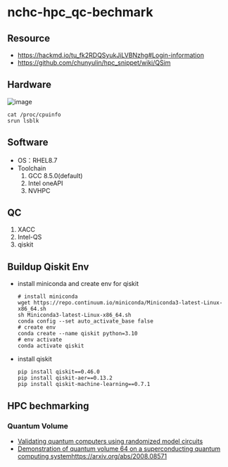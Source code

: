 # nchc-hpc_qc-bechmark
## Resource
- https://hackmd.io/tu_fk2RDQSyukJiLVBNzhg#Login-information
- https://github.com/chunyulin/hpc_snippet/wiki/QSim

## Hardware
![image](https://github.com/Tim-Li/nchc-hpc_qc-bechmark/assets/34836120/2f37d6f3-59b8-49bd-b047-796f44b39a6e)
```
cat /proc/cpuinfo
srun lsblk
```

## Software
- OS：RHEL8.7
- Toolchain
  1. GCC 8.5.0(default)
  2. Intel oneAPI
  3. NVHPC

## QC
1. XACC
2. Intel-QS
3. qiskit

## Buildup Qiskit Env
- install miniconda and create env for qiskit
  ```
  # install miniconda
  wget https://repo.continuum.io/miniconda/Miniconda3-latest-Linux-x86_64.sh
  sh Miniconda3-latest-Linux-x86_64.sh
  conda config --set auto_activate_base false
  # create env
  conda create --name qiskit python=3.10
  # env activate
  conda activate qiskit
  ```
- install qiskit
  ```
  pip install qiskit==0.46.0
  pip install qiskit-aer==0.13.2
  pip install qiskit-machine-learning==0.7.1
  ```
## HPC bechmarking
### Quantum Volume
- [Validating quantum computers using randomized model circuits](https://arxiv.org/abs/1811.12926)
- [Demonstration of quantum volume 64 on a superconducting quantum computing system](https://arxiv.org/abs/2008.08571)https://arxiv.org/abs/2008.08571

